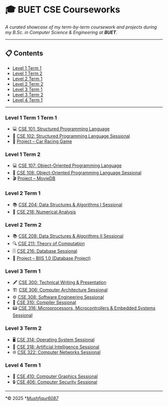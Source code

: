 # 🎓 BUET CSE Courseworks

*A curated showcase of my term-by-term coursework and projects during my B.Sc. in Computer Science & Engineering at ****BUET****.*

---

## 📋 Contents
- [Level 1 Term 1](#level-1-term-1)
- [Level 1 Term 2](#level-1-term-2)
- [Level 2 Term 1](#level-2-term-1)
- [Level 2 Term 2](#level-2-term-2)
- [Level 3 Term 1](#level-3-term-1)
- [Level 3 Term 2](#level-3-term-2)
- [Level 4 Term 1](#level-4-term-1)

---

### Level 1 Term 1 Term 1

- 💻 [CSE 101: Structured Programming Language](https://github.com/Mushfiqur6087/CSE101-Structured-Programming-Language)
- 📝 [CSE 102: Structured Programming Language Sessional](https://github.com/Mushfiqur6087/CSE102-Structured-Programming-Language-Sessional)
- 🚀 [Project – Car Racing Game](https://github.com/Mushfiqur6087/CSE-102-Car-Racing-Game)

### Level 1 Term 2

- 💻 [CSE 107: Object-Oriented Programming Language](https://github.com/Mushfiqur6087/CSE107-Object-Oriented-Programming-Language)
- 📝 [CSE 108: Object-Oriented Programming Language Sessional](https://github.com/Mushfiqur6087/CSE108-Object-Oriented-Programming-Language-Sessional)
- 🎬 [Project – MovieDB](https://github.com/Mushfiqur6087/MovieDB)

### Level 2 Term 1

- 📚 [CSE 204: Data Structures & Algorithms I Sessional](https://github.com/Mushfiqur6087/CSE204-Data-Structures-and-Algorithms-I-Sessional)
- 🔢 [CSE 218: Numerical Analysis](https://github.com/Mushfiqur6087/CSE-218-Numerical-Analysis)

### Level 2 Term 2

- 📚 [CSE 208: Data Structures & Algorithms II Sessional](https://github.com/Mushfiqur6087/CSE208-Data-Structures-and-Algorithms-II-Sessional)
- 🔍 [CSE 211: Theory of Computation](https://github.com/Mushfiqur6087/CSE211-Theory-of-Computation)
- 🗄️ [CSE 216: Database Sessional](https://github.com/Mushfiqur6087/CSE216-Database-Sessional)
- 💾 [Project – BIIS 1.0 (Database Project)](https://github.com/Mushfiqur6087/BIIS-1.0)

### Level 3 Term 1

- 🖋️ [CSE 300: Technical Writing & Presentation](https://github.com/Mushfiqur6087/CSE300-Technical-Writing-and-Presentation)
- 🏗️ [CSE 306: Computer Architecture Sessional](https://github.com/Mushfiqur6087/CSE306-Computer-Architecture-Sessional)
- ⚙️ [CSE 308: Software Engineering Sessional](https://github.com/Mushfiqur6087/CSE308-Software-Engineering-Sessional)
- 🔧 [CSE 310: Compiler Sessional](https://github.com/Mushfiqur6087/CSE310-Compiler-Sessional)
- 📟 [CSE 316: Microprocessors, Microcontrollers & Embedded Systems Sessional](https://github.com/Mushfiqur6087/CSE316-Microprocessors-Microcontrollers-and-Embedded-Systems-Sessional)

### Level 3 Term 2

- 🖥️ [CSE 314: Operating System Sessional](https://github.com/Mushfiqur6087/CSE314-Operating-System-Sessional)
- 🤖 [CSE 318: Artificial Intelligence Sessional](https://github.com/Mushfiqur6087/CSE318-Artificial-Intelligence-Sessional)
- 🌐 [CSE 322: Computer Networks Sessional](https://github.com/Mushfiqur6087/CSE322-Computer-Networks-Sessional)

### Level 4 Term 1

- 🎨 [CSE 410: Computer Graphics Sessional](https://github.com/Mushfiqur6087/CSE410-Computer-Graphics-Sessional)
- 🔒 [CSE 406: Computer Security Sessional](https://github.com/Mushfiqur6087/CSE406-Computer-Security-Sessional)

---

*© 2025 **[Mushfiqur6087](https://github.com/Mushfiqur6087)*
